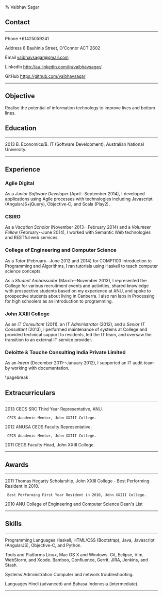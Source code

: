 % Vaibhav Sagar


## Contact ##

-------- ----------------------------------------------------------------------
Phone    +61425059241

Address  8 Bauhinia Street, O'Connor ACT 2602

Email    <vaibhavsagar@gmail.com>

LinkedIn <http://au.linkedin.com/in/vaibhavsagar/>

GitHub   <https://github.com/vaibhavsagar>
-------- ----------------------------------------------------------------------

## Objective ##

Realise the potential of information technology to improve lives and bottom
lines.

## Education ##

---- --------------------------------------------------------------------------
2013 B. Economics/B. IT (Software Development), Australian National University.

---- --------------------------------------------------------------------------

## Experience ##

### Agile Digital ###

As a *Junior Software Developer* (April--September 2014), I developed
applications using Agile processes with technologies including Javascript
(AngularJS+jQuery), Objective-C, and Scala (Play2).

### CSIRO ###

As a *Vacation Scholar* (November 2013--February 2014) and a *Volunteer Fellow*
(February--June 2014), I worked with Semantic Web technologies and RESTful web
services.

### College of Engineering and Computer Science ###

As a *Tutor* (February--June 2012 and 2014) for COMP1100 Introduction to
Programming and Algorithms, I ran tutorials using Haskell to teach computer
science concepts.

As a *Student Ambassador* (March--November 2013), I represented the College for
various recruitment events and activities, shared knowledge with prospective
students based on my experience at ANU, and spoke to prospective students about
living in Canberra. I also ran labs in Processing for high schoolers as an
introduction to programming.

### John XXIII College ###

As an *IT Consultant* (2011), an *IT Administrator* (2012), and a *Senior IT
Consultant* (2013), I performed maintenance of systems at College and provided
technical support to residents, led the IT team, and oversaw the transition to
an external IT service provider.

### Deloitte & Touche Consulting India Private Limited ###

As an *Intern* (December 2011--January 2012), I supported an IT audit team by
working with documentation.

\pagebreak

## Extracurriculars ##

---- --------------------------------------------------------------------------
2013 CECS SRC Third Year Representative, ANU.

     CECS Academic Mentor, John XXIII College.


2012 ANUSA CECS Faculty Representative.

     CECS Academic Mentor, John XXIII College.


2011 CECS Faculty Head, John XXIII College.
---- --------------------------------------------------------------------------

## Awards ##

---- --------------------------------------------------------------------------
2011 Thomas Hegarty Scholarship, John XXIII College - Best Performing Resident
     in 2010.

     Best Performing First Year Resident in 2010, John XXIII College.


2010 ANU College of Engineering and Computer Science Dean's List
---- --------------------------------------------------------------------------

## Skills ##

---------------------- --------------------------------------------------------
Programming Languages  Haskell, HTML/CSS (Bootstrap), Java,
                       Javascript (AngularJS), Objective-C, and Python.

Tools and Platforms    Linux, Mac OS X and Windows. Git, Eclipse, Vim,
                       WebStorm, and Xcode. Bamboo, Confluence, Gerrit, JIRA,
                       Jenkins, and Stash.

Systems Administration Computer and network troubleshooting.

Languages              Hindi (advanced) and Bahasa Indonesia (intermediate).
---------------------- --------------------------------------------------------

